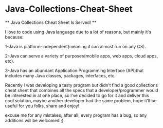 # Java-Collections-Cheat-Sheet

** Java Collections Cheat Sheet Is Served! **

I love to code using Java language due to a lot of reasons, but mainly it's because:

1-Java is platform-independent(meaning it can almost run on any OS).  

2-Java can serve a variety of purposes(mobile apps, web apps, cloud apps, etc).

3-Java has an abundant Application Programming Interface (API)that includes many Java classes, packages, interfaces, etc. 

Recently I was developing a tasty program but didn't find a good collections cheat sheet that combines all the specs that a developer/programmer
would be interested in at one place, so I've decided to go for it and deliver this cool solution, maybe another developer had 
the same problem, hope it'll be useful for you folks, share and enjoy!

excuse me for any mistakes, after all, every program has a bug, so any additions will be welcomed ;)



